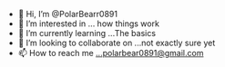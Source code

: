- 👋 Hi, I’m @PolarBearr0891
- 👀 I’m interested in ... how things work
- 🌱 I’m currently learning ...The basics
- 💞️ I’m looking to collaborate on ...not exactly sure yet
- 📫 How to reach me ...polarbear0891@gmail.com

<!---
PolarBearr0891/PolarBearr0891 is a ✨ special ✨ repository because its `README.md` (this file) appears on your GitHub profile.
You can click the Preview link to take a look at your changes.
--->
